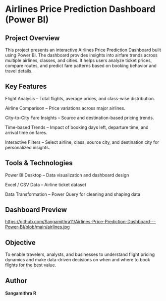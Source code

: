 # Airlines Price Prediction Dashboard (Power BI)
## Project Overview

This project presents an interactive Airlines Price Prediction Dashboard built using Power BI. The dashboard provides insights into airfare trends across multiple airlines, classes, and cities. It helps users analyze ticket prices, compare routes, and predict fare patterns based on booking behavior and travel details.

## Key Features

Flight Analysis – Total flights, average prices, and class-wise distribution.

Airline Comparison – Price variations across major airlines.

City-to-City Fare Insights – Source and destination-based pricing trends.

Time-based Trends – Impact of booking days left, departure time, and arrival time on fares.

Interactive Filters – Select airline, class, source city, and destination city for personalized insights.

## Tools & Technologies

Power BI Desktop – Data visualization and dashboard design

Excel / CSV Data – Airline ticket dataset

Data Transformation – Power Query for cleaning and shaping data

## Dashboard Preview

https://github.com/Sangamithra11/Airlines-Price-Prediction-Dashboard---Power-BI/blob/main/airlines.jpg

## Objective

To enable travelers, analysts, and businesses to understand flight pricing dynamics and make data-driven decisions on when and where to book flights for the best value.

## Author

#### Sangamithra R
